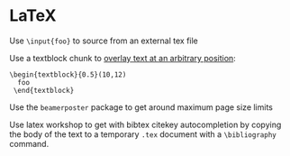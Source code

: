 
# LaTeX

Use `\input{foo}` to source from an external tex file

Use a textblock chunk to [overlay text at an arbitrary position](https://stackoverflow.com/a/2633989/3362993):

```
\begin{textblock}{0.5}(10,12)
  foo
 \end{textblock}
```

Use the `beamerposter` package to get around maximum page size limits

Use latex workshop to get with bibtex citekey autocompletion by copying the body of the text to a temporary `.tex` document with a `\bibliography` command.

